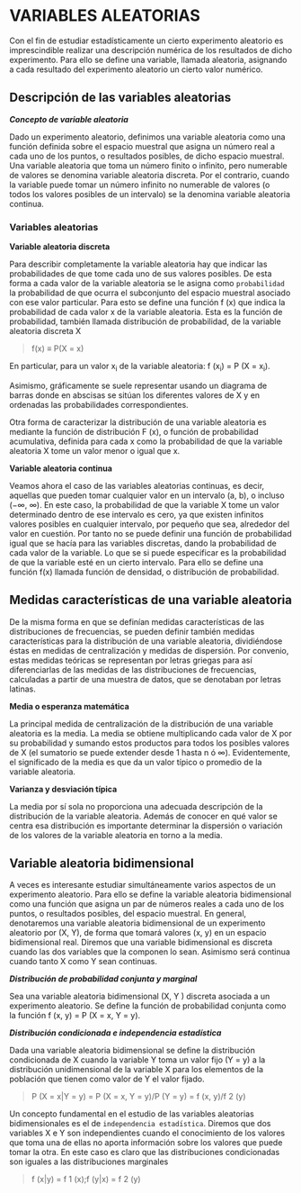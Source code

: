# VARIABLES ALEATORIAS

Con el fin de estudiar estadı́sticamente un cierto experimento aleatorio es imprescindible realizar una descripción numérica de los resultados de dicho experimento. Para ello se define una variable, llamada aleatoria, asignando a cada resultado del experimento aleatorio un cierto valor numérico.

## Descripción de las variables aleatorias

***Concepto de variable aleatoria***

Dado un experimento aleatorio, definimos una variable aleatoria como una función definida sobre el espacio muestral que asigna un número real a cada uno de los puntos, o resultados posibles, de dicho espacio muestral. Una variable aleatoria que toma un número finito o infinito, pero numerable de valores se denomina variable aleatoria discreta. Por el contrario, cuando la variable puede tomar un número infinito no numerable de valores (o todos los valores posibles de un intervalo) se la denomina variable aleatoria continua.

### Variables aleatorias

**Variable aleatoria discreta**

Para describir completamente la variable aleatoria hay que indicar las probabilidades de que tome cada uno de sus valores posibles. De esta forma a cada valor de la variable aleatoria se le asigna como `probabilidad` la probabilidad de que ocurra el subconjunto del espacio muestral asociado con ese valor particular. Para esto se define una función f (x) que indica la probabilidad de cada valor x de la variable aleatoria. Esta es la función de probabilidad, también llamada distribución de probabilidad, de la variable aleatoria discreta X

> f(x) ≡ P(X = x)

En particular, para un valor x<sub>i</sub> de la variable aleatoria: f (x<sub>i</sub>) = P (X = x<sub>i</sub>).

Asimismo, gráficamente se suele representar usando un diagrama de barras donde en abscisas se sitúan los diferentes valores de X y en ordenadas las probabilidades correspondientes.

Otra forma de caracterizar la distribución de una variable aleatoria es mediante la función de distribución F (x), o función de probabilidad acumulativa, definida para cada x como la probabilidad de que la variable aleatoria X tome un valor menor o igual que x.

**Variable aleatoria continua**

Veamos ahora el caso de las variables aleatorias continuas, es decir, aquellas que pueden tomar cualquier valor en un intervalo (a, b), o incluso (−∞, ∞). En este caso, la probabilidad de que la variable X tome un valor determinado dentro de ese intervalo es cero, ya que existen infinitos valores posibles en cualquier intervalo, por pequeño que sea, alrededor del valor en cuestión. Por tanto no se puede definir una función de probabilidad igual que se hacı́a para las variables discretas, dando la probabilidad de cada valor de la variable. Lo que se si puede especificar es la probabilidad de que la variable esté en un cierto intervalo. Para ello se define una función f(x) llamada función de densidad, o distribución de probabilidad.

## Medidas caracterı́sticas de una variable aleatoria

De la misma forma en que se definı́an medidas caracterı́sticas de las distribuciones de frecuencias, se pueden definir también medidas caracterı́sticas para la distribución de una variable aleatoria, dividiéndose éstas en medidas de centralización y medidas de dispersión. Por convenio, estas medidas teóricas se representan por letras griegas para ası́ diferenciarlas de las medidas de las distribuciones de frecuencias, calculadas a partir de una muestra de datos, que se denotaban por letras latinas.

**Media o esperanza matemática**

La principal medida de centralización de la distribución de una variable aleatoria es la media.
La media se obtiene multiplicando cada valor de X por su probabilidad y sumando estos productos
para todos los posibles valores de X (el sumatorio se puede extender desde 1 hasta n ó ∞). Evidentemente, el
significado de la media es que da un valor tı́pico o promedio de la variable aleatoria.

**Varianza y desviación tı́pica**

La media por sı́ sola no proporciona una adecuada descripción de la distribución de la variable aleatoria. Además de conocer en qué valor se centra esa distribución es importante determinar la dispersión o variación de los valores de la variable aleatoria en torno a la media.

## Variable aleatoria bidimensional

A veces es interesante estudiar simultáneamente varios aspectos de un experimento aleatorio. Para ello se define la variable aleatoria bidimensional como una función que asigna un par de números reales a cada uno de los puntos, o resultados posibles, del espacio muestral. En general, denotaremos una variable aleatoria bidimensional de un experimento aleatorio por (X, Y), de forma que tomará valores (x, y) en un espacio bidimensional real. Diremos que una variable bidimensional es discreta cuando las dos variables que la componen lo sean. Asimismo será continua cuando tanto X como Y sean continuas.

***Distribución de probabilidad conjunta y marginal***

Sea una variable aleatoria bidimensional (X, Y )  discreta asociada a un experimento aleatorio. Se define la función de probabilidad conjunta como la función
f (x, y) = P (X = x, Y = y).

***Distribución condicionada e independencia estadística***

Dada una variable aleatoria bidimensional se define la distribución condicionada de X cuando la variable Y toma un valor fijo (Y = y) a la distribución unidimensional de la variable X para los elementos de la población que tienen como valor de Y el valor fijado.

> P (X = x|Y = y) = P (X = x, Y = y)/P (Y = y) = f (x, y)/f 2 (y)

Un concepto fundamental en el estudio de las variables aleatorias bidimensionales es el de `independencia estadı́stica`. Diremos que dos variables X e Y son independientes cuando el conocimiento de los valores que toma una de ellas no aporta información sobre los valores que puede tomar la otra. En este caso es claro que las distribuciones condicionadas son iguales a las distribuciones marginales

>f (x|y) = f 1 (x);f (y|x) = f 2 (y)